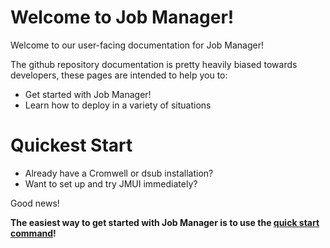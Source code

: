 # Welcome to Job Manager!

Welcome to our user-facing documentation for Job Manager!

The github repository documentation is pretty heavily biased towards developers, these
pages are intended to help you to:

- Get started with Job Manager!
- Learn how to deploy in a variety of situations

# Quickest Start

- Already have a Cromwell or dsub installation?
- Want to set up and try JMUI immediately? 

Good news!

**The easiest way to get started with Job Manager is to use the [quick start command](GettingStarted/QuickStart.md)!**

